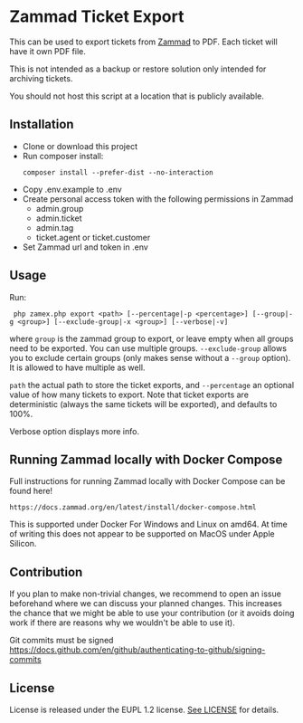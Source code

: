 # Zammad Ticket Export

This can be used to export tickets from [Zammad](https://zammad.org) to PDF.
Each ticket will have it own PDF file.

This is not intended as a backup or restore solution only intended for archiving tickets.

You should not host this script at a location that is publicly available. 

## Installation

- Clone or download this project
- Run composer install:
    ```
    composer install --prefer-dist --no-interaction
    ```
- Copy .env.example to .env
- Create personal access token with the following permissions in Zammad
    - admin.group
    - admin.ticket
    - admin.tag
    - ticket.agent or ticket.customer
- Set Zammad url and token in .env

## Usage

Run:

     php zamex.php export <path> [--percentage|-p <percentage>] [--group|-g <group>] [--exclude-group|-x <group>] [--verbose|-v]

where `group` is the zammad group to export, or leave empty when all groups need to be exported.
You can use multiple groups. `--exclude-group` allows you to exclude certain groups (only makes sense
without a `--group` option). It is allowed to have multiple as well.

`path` the actual path to store the ticket exports, and `--percentage` an optional value of how
many tickets to export. Note that ticket exports are deterministic (always the same tickets will
be exported), and defaults to 100%.

Verbose option displays more info.

## Running Zammad locally with Docker Compose

Full instructions for running Zammad locally with Docker Compose can be found here!

    https://docs.zammad.org/en/latest/install/docker-compose.html

This is supported under Docker For Windows and Linux on amd64. At time of writing this does not appear to be supported on MacOS under Apple Silicon.

## Contribution

If you plan to make non-trivial changes, we recommend to open an issue beforehand where we can discuss your planned changes. This increases the chance that we might be able to use your contribution (or it avoids doing work if there are reasons why we wouldn't be able to use it).

Git commits must be signed https://docs.github.com/en/github/authenticating-to-github/signing-commits

## License

License is released under the EUPL 1.2 license. [See LICENSE](LICENSE.txt) for details.
